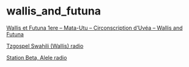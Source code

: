 # wallis_and_futuna

[Wallis et Futuna 1ere – Mata-Utu – Circonscription d’Uvéa – Wallis and Futuna](https://wallisetfutuna.ice.infomaniak.ch/wallisetfutuna-128.mp3)

[Tzgospel Swahili (Wallis) radio](https://stream.zeno.fm/1vh9ypdnffhvv)

[Station Beta, Alele radio](https://stream.zeno.fm/mww0az1i30muv)

